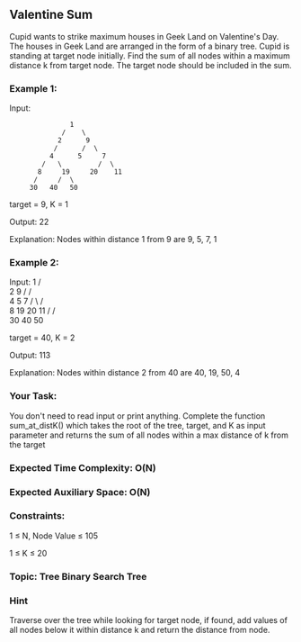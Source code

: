 ## Valentine Sum 
Cupid wants to strike maximum houses in Geek Land on Valentine's Day. The houses in Geek Land are arranged in the form of a binary tree. Cupid is standing at target node initially. 
Find the sum of all nodes within a maximum distance k from target node. The target node should be included in the sum.

### Example 1:
Input:

                   1
                 /    \
                2      9
               /      /  \
              4      5     7
            /   \         /  \
           8     19     20    11
          /     /  \
         30   40   50
         
target = 9, K = 1

Output: 22

Explanation: Nodes within distance 1 from 9 are 9, 5, 7, 1  

### Example 2:
Input:
                   1
                 /    \
                2      9
               /      /  \
              4      5     7
            /   \         /  \
           8     19     20    11
          /     /  \
         30   40   50
         
target = 40, K = 2

Output: 113

Explanation: Nodes within distance 2 from 40 are 40, 19, 50, 4

### Your Task:

You don't need to read input or print anything. Complete the function sum_at_distK() which takes the root of the tree, target, and K  as input parameter and returns the sum of all nodes within a max distance of k from the target

### Expected Time Complexity: O(N)
### Expected Auxiliary Space: O(N)

### Constraints:

1 ≤ N, Node Value ≤ 105

1 ≤ K ≤ 20

### Topic:  Tree    Binary Search Tree

### Hint
Traverse over the tree while looking for target node, if found, add values of all nodes below it within distance k and return the distance from node.
